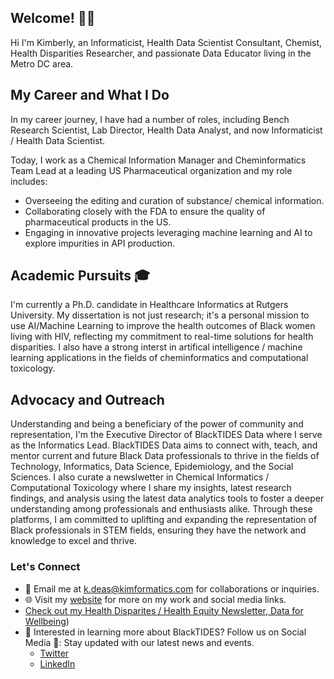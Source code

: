 ## Welcome! 👋🏾

Hi I'm Kimberly, an Informaticist, Health Data Scientist Consultant, Chemist, Health Disparities Researcher, and passionate Data Educator living in the Metro DC area. 

## My Career and What I Do
In my career journey, I have had a number of roles, including Bench Research Scientist, Lab Director, Health Data Analyst, and now Informaticist / Health Data Scientist.

Today, I work as a Chemical Information Manager and Cheminformatics Team Lead at a leading US Pharmaceutical organization and my role includes:
- Overseeing the editing and curation of substance/ chemical information.
- Collaborating closely with the FDA to ensure the quality of pharmaceutical products in the US.
- Engaging in innovative projects leveraging machine learning and AI to explore impurities in API production.

## Academic Pursuits 🎓

I'm currently a Ph.D. candidate in Healthcare Informatics at Rutgers University. My dissertation is not just research; it's a personal mission to use AI/Machine Learning to improve the health outcomes of Black women living with HIV, reflecting my commitment to real-time solutions for health disparities. I also have a strong interst in artifical intelligence / machine learning applications in the fields of cheminformatics and computational toxicology.

## Advocacy and Outreach

Understanding and being a beneficiary of the power of community and representation, I'm the Executive Director of BlackTIDES Data where I serve as the Informatics Lead. BlackTIDES Data aims to connect with, teach, and mentor current and future Black Data professionals to thrive in the fields of Technology, Informatics, Data Science, Epidemiology, and the Social Sciences. I also curate a newslwetter in Chemical Informatics / Computational Toxicology where I share my insights, latest research findings, and analysis using the latest data analytics tools to foster a deeper understanding among professionals and enthusiasts alike. Through these platforms, I am committed to uplifting and expanding the representation of Black professionals in STEM fields, ensuring they have the network and knowledge to excel and thrive. 

### Let's Connect

- 📧 Email me at [k.deas@kimformatics.com](mailto:k.deas@kimformatics.com) for collaborations or inquiries.
- 🌐 Visit my [website](https://btdata.my.canva.site/kimformatics) for more on my work and social media links.
- [Check out my Health Disparites / Health Equity Newsletter, Data for Wellbeing](https://[https://dataforwellbeing.substack.com/))
- 💼 Interested in learning more about BlackTIDES? Follow us on Social Media 📱: Stay updated with our latest news and events.
  - [Twitter](https://twitter.com/BlackTIDES_Data/status/1725570952358981999) 
  - [LinkedIn](https://www.linkedin.com/company/BlackTIDESData) 



